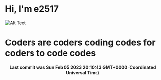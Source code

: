 # Hi, I'm e2517

![Alt Text](https://github.com/E2517/e2517/blob/master/images/background.gif)

# Coders are coders coding codes for coders to code codes

<h4 align="center">Last commit was Sun Feb 05 2023 20:10:43 GMT+0000 (Coordinated Universal Time)</h4>
